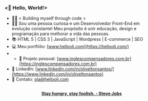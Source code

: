 ### <🖖 Hello, World!>

- 🧑‍💻 < Building myself through code >
- 🧔🏻 Sou uma pessoa curiosa e um Desenvolvedor Front-End em evolução constante! Meu propósito é unir educação, design e programação para melhorar a vida das pessoas.
- 📚 HTML 5 | CSS 3 | JavaScript | Wordpress |  E-commerce | SEO
- 💻 Meu portfólio: [www.hellooli.com](https://hellooli.com/)
- - 🚀 Projeto pessoal: [www.inglescompensadores.com.br](https://inglescompensadores.com.br)
- 💼 LinkedIn: [www.linkedin.com/in/oliveltonsantos/](https://www.linkedin.com/in/oliveltonsantos)
- 📱 Contato: ola@hellooli.com

##

<div align="center">
<strong> <a href="https://www.youtube.com/watch?v=UF8uR6Z6KLc&ab_channel=Stanford" target="_blank">Stay hungry, stay foolish. - Steve Jobs</a></strong>
</div>
